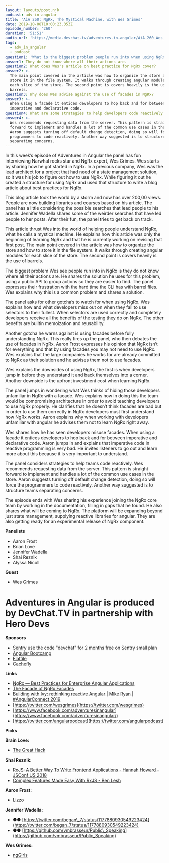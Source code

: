 ```yaml
---
layout: layouts/post.njk
podcast: adv-in-angular
title: 'AiA 260: NgRx, The Mystical Machine, with Wes Grimes'
date: 2019-10-08T10:00:23.353Z
episode_number: '260'
duration: '51:51'
audio_url: 'https://media.devchat.tv/adventures-in-angular/AiA_260_Wes_Grimes.mp3'
tags:
  - adv_in_angular
  - podcast
question1: 'What is the biggest problem people run into when using NgRx. '
answer1: They do not know where all their actions are.
question2: What does Wes's article on best practice for NgRx cover?
answer2: >-
  The main point covered in the article was how to organize the store and how to
  store it in the file system. It walks through creating angular modules for
  each slice of the store. The second point is covers heavily is the use of
  barrels.
question3: Why does Wes advise against the use of facades in NgRx?
answer3: >-
  When using a facade it entices developers to hop back and for between
  imperative and declarative code.
question4: What are some strategies to help developers code reactively in NgRx?
answer4: >-
  Wes recommends requesting data from the server. This pattern is straight
  forward to implement and handles a lot of the common use cases in the store.
  Aaron suggests turning off default change detection, doing so will force the
  programmers to code reactively. Another way suggested is to structure teams
  separating concerns.
---
```

In this week’s episode of Adventures in Angular the panel has fun interviewing Narwhal rocks star and NgRx expert, Wes Grimes. Wes starts by sharing how he got started in NgRx. In a previous company, Wes was the lead architect for a project that had need of a state management solution, so it was his job to figure out how to use NgRx. While figuring it out he created a structure for using NgRx and used that structure to write a blog article about best practices for NgRx. 

This blog article took the world by a storm and now has over 200,00 views. People are now building libraries and courses based on his article. The panel has a little considering the possible searches that lead people to his article. Jennifer Wadella shares some of the weirder searches that have led people to her posts. After their fun, the panel tries to get back on track. 

This article thrust Wes into the world of helping people understand NgRx, what he calls a mystical machine. He explains how this article was only the beginning of learning NgRx and that he is currently working on revising that first post. The main point covered in the article was how to organize the store and how to store it in the file system. It walks through creating angular modules for each slice of the store. The second point is covers heavily is the use of barrels.

The biggest problem Wes see people run into in NgRx is they do not know where all their actions are. He shares the solution he uses for this problem, using a public API to group actions so they are easier to find. The panel expresses their frustration with the hard time the CLI has with barrel files. Wes explains why this is a common problem and shares a solution. 

The panel asks for other gotcha’s to watch for when using NgRx. Wes explains how and what developers miss out on when they fail to use selectors to their fullest. When selectors are used correctly and completely developers receive all the benefits of the testing they do on NgRx. The other benefits are builtin memoization and reusability. 

Another gotcha he warns against is using facades before fully understanding NgRx. This really fires up the panel, who then debates the use of facades in NgRx. Aaron Frost expresses his opinion that NgRx isn’t for everything and that by using facades you may not need to use NgRx. Wes explains that the large companies he works for are already committed to NgRx as their solution and he advises them not to use facades.

Wes explains the downsides of using NgRx, the first is when developers jump in before they understand it and back themselves into a corner. Another downside is the upfront investment cost when learning NgRx. 

The panel jumps in wondering what Wes thinks of hiding those developers unfamiliar in NgRx with a facade. Wes explains how in doing this the team would be compromising architecture in order to avoid teaching developers to use NgRx properly. He clarifies that he doesn’t think facades are bad but in order to use them correctly in NgRx developers must first understand how NgRx works. Aaron explains why when working with developers unfamiliar with angular he advises them not to learn NgRx right away.

Wes shares how he has seen developers misuse facades. When using a facade it entices developers to hop back and for between imperative and declarative code. Aaron jumps in and explains that imperative code in reactive programming is very bad. He invites listeners to go out and learn more about this because it is very important to understand. 

The panel considers strategies to help teams code reactively. Wes recommends requesting data from the server. This pattern is straight forward to implement and handles a lot of the common use cases in the store. Aaron suggests turning off default change detection, doing so will force the programmers to code reactively. Another way suggested is to structure teams separating concerns. 

The episode ends with Wes sharing his experience joining the NgRx core team by working in the documentation, filling in gaps that he found. He also shares what will be coming to NgRx. The platform will be expanding beyond just state management, supplying reactive libraries for angular. They are also getting ready for an experimental release of NgRx component. 


**Panelists**

- Aaron Frost
- Brian Love
- Jennifer Wadella
- Shai Reznik
- Alyssa Nicoll

**Guest**

- Wes Grimes

# Adventures in Angular is produced by DevChat.TV in partnership with Hero Devs

**Sponsors**

- [Sentry](http://sentry.io/) use the code &quot;devchat&quot; for 2 months free on Sentry small plan
- [Angular Bootcamp](https://angularbootcamp.com/)
- [Flatfile](https://try.flatfile.io/we-built-your-data-importer?utm_source=Devchat-TV-Podcast-Audio-October-2019-EP-1&amp;utm_medium=Podcast&amp;utm_campaign=Devchat-TV-Podcast-EP-1&amp;utm_term=Episode-1&amp;utm_content=Engineer)
- [Cachefly](https://www.cachefly.com/)

**Links**

- [NgRx — Best Practices for Enterprise Angular Applications](https://itnext.io/ngrx-best-practices-for-enterprise-angular-applications-6f00bcdf36d7)
- [The Facade of NgRx Facades](https://www.pluralsight.com/courses/angular-denver-2019-session-10)
- [Building with Ivy: rethinking reactive Angular | Mike Ryan | #AngularConnect 2019](https://www.youtube.com/watch?v=rz-rcaGXhGk)
- [https://twitter.com/wesgrimes](https://twitter.com/wesgrimes)
- [https://www.facebook.com/adventuresinangular](https://www.facebook.com/adventuresinangular/)
- [https://twitter.com/angularpodcast](https://twitter.com/angularpodcast)

**Picks**

**Brain Love:**

- [The Great Hack](https://www.netflix.com/title/80117542)

**Shai Reznik:**

- [RxJS: A Better Way To Write Frontend Applications - Hannah Howard - JSConf US 2018](https://www.youtube.com/watch?v=zz_o7A0HET8)
- [Complex Features Made Easy With RxJS - Ben Lesh](https://www.youtube.com/watch?v=E3Eego8xKdk)

**Aaron Frost:**

- [Lizzo](https://www.lizzomusic.com)

**Jennifer Wadella:**

- **●●** [https://twitter.com/began\_7/status/1177880930549223424](https://twitter.com/began_7/status/1177880930549223424)
- **●●** [https://github.com/vmbrasseur/Public\_Speaking](https://github.com/vmbrasseur/Public_Speaking)

**Wes Grimes:**

- [ngGirls](http://ng-girls.org/)
